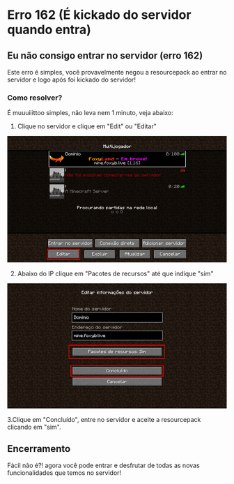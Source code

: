 # Erro 162 \(É kickado do servidor quando entra\)

## Eu não consigo entrar no servidor \(erro 162\)

Este erro é simples, você provavelmente negou a resourcepack ao entrar no servidor e logo após foi kickado do servidor!

### Como resolver?

É muuuiiittoo simples, não leva nem 1 minuto, veja abaixo:

1. Clique no servidor e clique em "Edit" ou "Editar"

![](../.gitbook/assets/screenshot_51.png)

   2. Abaixo do IP clique em "Pacotes de recursos" até que indique "sim"

![](../.gitbook/assets/screenshot_52.png)

   3.Clique em "Concluído", entre no servidor e aceite a resourcepack clicando em "sim".

## Encerramento

Fácil não é?! agora você pode entrar e desfrutar de todas as novas funcionalidades que temos no servidor! 

